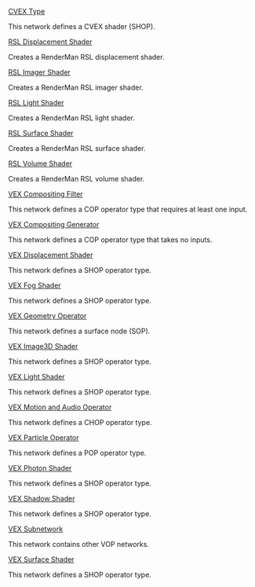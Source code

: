 


[CVEX Type]()

This network defines a CVEX shader (SHOP).


[RSL Displacement Shader]()

Creates a RenderMan RSL displacement shader.


[RSL Imager Shader]()

Creates a RenderMan RSL imager shader.


[RSL Light Shader]()

Creates a RenderMan RSL light shader.


[RSL Surface Shader]()

Creates a RenderMan RSL surface shader.


[RSL Volume Shader]()

Creates a RenderMan RSL volume shader.


[VEX Compositing Filter]()

This network defines a COP operator type that requires at least one input.


[VEX Compositing Generator]()

This network defines a COP operator type that takes no inputs.


[VEX Displacement Shader]()

This network defines a SHOP operator type.


[VEX Fog Shader]()

This network defines a SHOP operator type.


[VEX Geometry Operator]()

This network defines a surface node (SOP).


[VEX Image3D Shader]()

This network defines a SHOP operator type.


[VEX Light Shader]()

This network defines a SHOP operator type.


[VEX Motion and Audio Operator]()

This network defines a CHOP operator type.


[VEX Particle Operator]()

This network defines a POP operator type.


[VEX Photon Shader]()

This network defines a SHOP operator type.


[VEX Shadow Shader]()

This network defines a SHOP operator type.


[VEX Subnetwork]()

This network contains other VOP networks.


[VEX Surface Shader]()

This network defines a SHOP operator type.
